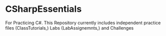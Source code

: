 # CSharpEssentials
For Practicing C#.  This Repository currently includes independent practice files (ClassTutorials,) Labs (LabAssignemnts,) and Challenges
